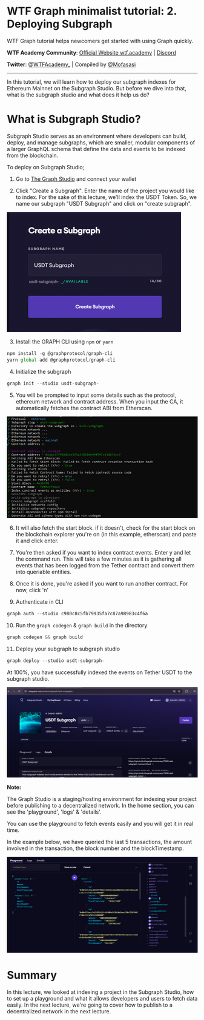 # WTF Graph minimalist tutorial: 2. Deploying Subgraph

WTF Graph tutorial helps newcomers get started with using Graph quickly.

**WTF Academy Community**: [Official Website wtf.academy](https://wtf.academy) | [Discord](https://discord.gg/5akcruXrsk)

**Twitter**: [@WTFAcademy_](https://twitter.com/WTFAcademy_) | Compiled by [@Mofasasi](https://twitter.com/mofasasi)

---

In this tutorial, we will learn how to deploy our subgraph indexes for Ethereum Mainnet on the Subgraph Studio. But before we dive into that, what is the subgraph studio and what does it help us do?

# What is Subgraph Studio?

Subgraph Studio serves as an environment where developers can build, deploy, and manage subgraphs, which are smaller, modular components of a larger GraphQL schema that define the data and events to be indexed from the blockchain.

To deploy on Subgraph Studio;

1. Go to [The Graph Studio](thegraphstudio.com/studio) and connect your wallet

2. Click "Create a Subgraph". Enter the name of the project you would like to index. For the sake of this lecture, we'll index the USDT Token. So, we name our subgraph "USDT Subgraph" and click on "create subgraph".

![logs](./img/2-1.png)

3.  Install the GRAPH CLI using `npm` or `yarn`

```javascript
npm install -g @graphprotocol/graph-cli
yarn global add @graphprotocol/graph-cli
```

4. Initialize the subgraph

```javascript
graph init --studio usdt-subgraph-
```

5. You will be prompted to input some details such as the protocol, ethereum network and contract address. When you input the CA, it automatically fetches the contract ABI from Etherscan.

![logs](./img/2-4.png)

6. It will also fetch the start block. if it doesn't, check for the start block on the blockchain explorer you're on (in this example, etherscan) and paste it and click enter.

7. You're then asked if you want to index contract events. Enter y and let the command run. This will take a few minutes as it is gathering all events that has been logged from the Tether contract and convert them into queriable entities.

8. Once it is done, you're asked if you want to run another contract. For now, click 'n'

9. Authenticate in CLI

```javascript
graph auth --studio c980c8c5fb79935fa7c87a98983c4f6a
```

10. Run the `graph codegen` & `graph build` in the directory

```javascript
graph codegen && graph build
```

11. Deploy your subgraph to subgraph studio

```javascript
graph deploy --studio usdt-subgraph-
```
At 100%, you have successfully indexed the events on Tether USDT to the subgraph studio.

![uploaded](./img/2-2.png)

**Note:**

The Graph Studio is a staging/hosting environment for indexing your project before publishing to a decentralized network. In the home section, you can see the 'playground', 'logs' & 'details'. 

You can use the playground to fetch events easily and you will get it in real time. 

In the example below, we have queried the last 5 transactions, the amount involved in the transaction, the block number and the blockTimestamp.

![logs](./img/2-3.png)

# Summary 

In this lecture, we looked at indexing a project in the Subgraph Studio, how to set up a playground and what it allows developers and users to fetch data easily. 
In the next lecture, we're going to cover how to publish to a decentralized network in the next lecture.
